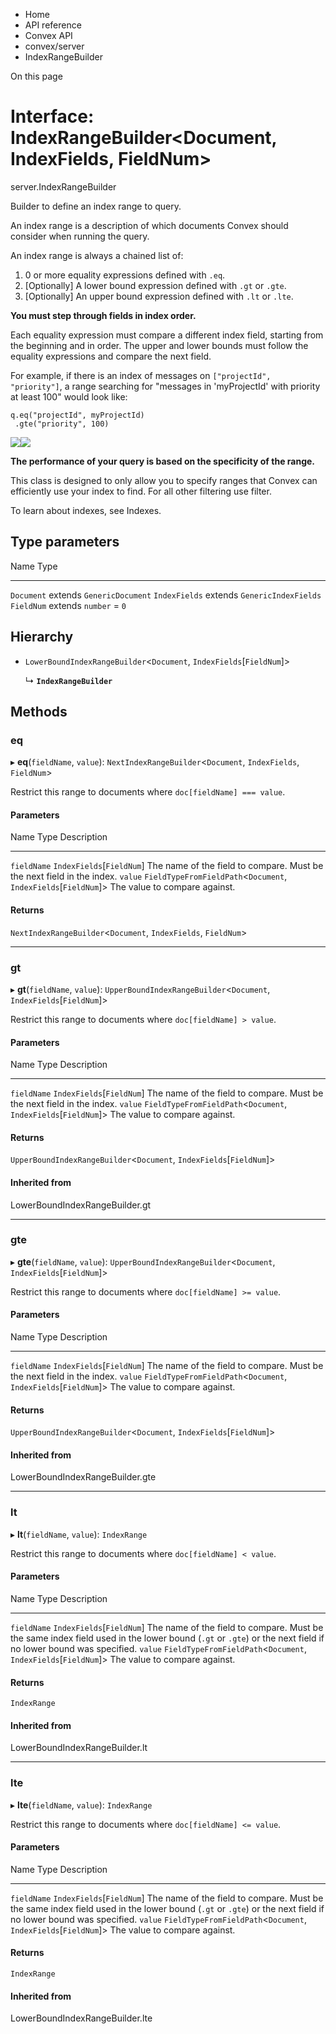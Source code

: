 <div>

<div>

<div>

<div>

-   Home
-   API reference
-   Convex API
-   convex/server
-   IndexRangeBuilder

<div>

On this page

</div>

<div>

<div>

# Interface: IndexRangeBuilder\<Document, IndexFields, FieldNum\>

</div>

server.IndexRangeBuilder

Builder to define an index range to query.

An index range is a description of which documents Convex should
consider when running the query.

An index range is always a chained list of:

1.  0 or more equality expressions defined with `.eq`.
2.  \[Optionally\] A lower bound expression defined with `.gt` or
    `.gte`.
3.  \[Optionally\] An upper bound expression defined with `.lt` or
    `.lte`.

**You must step through fields in index order.**

Each equality expression must compare a different index field, starting
from the beginning and in order. The upper and lower bounds must follow
the equality expressions and compare the next field.

For example, if there is an index of messages on
`["projectId", "priority"]`, a range searching for \"messages in
\'myProjectId\' with priority at least 100\" would look like:

<div>

<div>

    q.eq("projectId", myProjectId)
     .gte("priority", 100)

<div>

![](data:image/svg+xml;base64,PHN2Zz48cGF0aD48L3BhdGg+PC9zdmc+)![](data:image/svg+xml;base64,PHN2Zz48cGF0aD48L3BhdGg+PC9zdmc+)

</div>

</div>

</div>

**The performance of your query is based on the specificity of the
range.**

This class is designed to only allow you to specify ranges that Convex
can efficiently use your index to find. For all other filtering use
filter.

To learn about indexes, see Indexes.

## Type parameters​

  Name            Type
  --------------- ------------------------------
  `Document`      extends `GenericDocument`
  `IndexFields`   extends `GenericIndexFields`
  `FieldNum`      extends `number` = `0`

## Hierarchy​

-   `LowerBoundIndexRangeBuilder`\<`Document`,
    `IndexFields`\[`FieldNum`\]\>

    ↳ **`IndexRangeBuilder`**

## Methods​

### eq​

▸ **eq**(`fieldName`, `value`): `NextIndexRangeBuilder`\<`Document`,
`IndexFields`, `FieldNum`\>

Restrict this range to documents where `doc[fieldName] === value`.

#### Parameters​

  Name          Type                                                                  Description
  ------------- --------------------------------------------------------------------- ------------------------------------------------------------------------
  `fieldName`   `IndexFields`\[`FieldNum`\]                                           The name of the field to compare. Must be the next field in the index.
  `value`       `FieldTypeFromFieldPath`\<`Document`, `IndexFields`\[`FieldNum`\]\>   The value to compare against.

#### Returns​

`NextIndexRangeBuilder`\<`Document`, `IndexFields`, `FieldNum`\>

------------------------------------------------------------------------

### gt​

▸ **gt**(`fieldName`, `value`):
`UpperBoundIndexRangeBuilder`\<`Document`, `IndexFields`\[`FieldNum`\]\>

Restrict this range to documents where `doc[fieldName] > value`.

#### Parameters​

  Name          Type                                                                  Description
  ------------- --------------------------------------------------------------------- ------------------------------------------------------------------------
  `fieldName`   `IndexFields`\[`FieldNum`\]                                           The name of the field to compare. Must be the next field in the index.
  `value`       `FieldTypeFromFieldPath`\<`Document`, `IndexFields`\[`FieldNum`\]\>   The value to compare against.

#### Returns​

`UpperBoundIndexRangeBuilder`\<`Document`, `IndexFields`\[`FieldNum`\]\>

#### Inherited from​

LowerBoundIndexRangeBuilder.gt

------------------------------------------------------------------------

### gte​

▸ **gte**(`fieldName`, `value`):
`UpperBoundIndexRangeBuilder`\<`Document`, `IndexFields`\[`FieldNum`\]\>

Restrict this range to documents where `doc[fieldName] >= value`.

#### Parameters​

  Name          Type                                                                  Description
  ------------- --------------------------------------------------------------------- ------------------------------------------------------------------------
  `fieldName`   `IndexFields`\[`FieldNum`\]                                           The name of the field to compare. Must be the next field in the index.
  `value`       `FieldTypeFromFieldPath`\<`Document`, `IndexFields`\[`FieldNum`\]\>   The value to compare against.

#### Returns​

`UpperBoundIndexRangeBuilder`\<`Document`, `IndexFields`\[`FieldNum`\]\>

#### Inherited from​

LowerBoundIndexRangeBuilder.gte

------------------------------------------------------------------------

### lt​

▸ **lt**(`fieldName`, `value`): `IndexRange`

Restrict this range to documents where `doc[fieldName] < value`.

#### Parameters​

  Name          Type                                                                  Description
  ------------- --------------------------------------------------------------------- -------------------------------------------------------------------------------------------------------------------------------------------------------------
  `fieldName`   `IndexFields`\[`FieldNum`\]                                           The name of the field to compare. Must be the same index field used in the lower bound (`.gt` or `.gte`) or the next field if no lower bound was specified.
  `value`       `FieldTypeFromFieldPath`\<`Document`, `IndexFields`\[`FieldNum`\]\>   The value to compare against.

#### Returns​

`IndexRange`

#### Inherited from​

LowerBoundIndexRangeBuilder.lt

------------------------------------------------------------------------

### lte​

▸ **lte**(`fieldName`, `value`): `IndexRange`

Restrict this range to documents where `doc[fieldName] <= value`.

#### Parameters​

  Name          Type                                                                  Description
  ------------- --------------------------------------------------------------------- -------------------------------------------------------------------------------------------------------------------------------------------------------------
  `fieldName`   `IndexFields`\[`FieldNum`\]                                           The name of the field to compare. Must be the same index field used in the lower bound (`.gt` or `.gte`) or the next field if no lower bound was specified.
  `value`       `FieldTypeFromFieldPath`\<`Document`, `IndexFields`\[`FieldNum`\]\>   The value to compare against.

#### Returns​

`IndexRange`

#### Inherited from​

LowerBoundIndexRangeBuilder.lte

</div>

</div>

</div>

</div>

</div>
